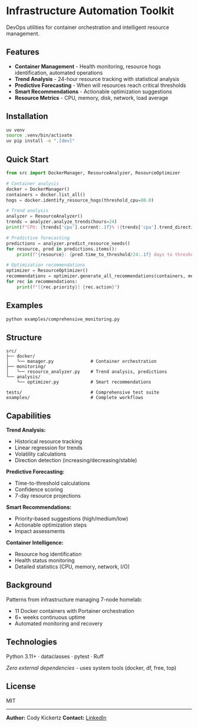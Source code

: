 # Infrastructure Automation Toolkit

DevOps utilities for container orchestration and intelligent resource management.

## Features

- **Container Management** - Health monitoring, resource hogs identification, automated operations
- **Trend Analysis** - 24-hour resource tracking with statistical analysis
- **Predictive Forecasting** - When will resources reach critical thresholds
- **Smart Recommendations** - Actionable optimization suggestions
- **Resource Metrics** - CPU, memory, disk, network, load average

## Installation

```bash
uv venv
source .venv/bin/activate
uv pip install -e ".[dev]"
```

## Quick Start

```python
from src import DockerManager, ResourceAnalyzer, ResourceOptimizer

# Container analysis
docker = DockerManager()
containers = docker.list_all()
hogs = docker.identify_resource_hogs(threshold_cpu=80.0)

# Trend analysis
analyzer = ResourceAnalyzer()
trends = analyzer.analyze_trends(hours=24)
print(f"CPU: {trends['cpu'].current:.1f}% ({trends['cpu'].trend_direction})")

# Predictive forecasting
predictions = analyzer.predict_resource_needs()
for resource, pred in predictions.items():
    print(f"{resource}: {pred.time_to_threshold/24:.1f} days to threshold")

# Optimization recommendations
optimizer = ResourceOptimizer()
recommendations = optimizer.generate_all_recommendations(containers, metrics)
for rec in recommendations:
    print(f"[{rec.priority}] {rec.action}")
```

## Examples

```bash
python examples/comprehensive_monitoring.py
```

## Structure

```
src/
├── docker/
│   └── manager.py              # Container orchestration
├── monitoring/
│   └── resource_analyzer.py    # Trend analysis, predictions
└── analysis/
    └── optimizer.py            # Smart recommendations

tests/                          # Comprehensive test suite
examples/                       # Complete workflows
```

## Capabilities

**Trend Analysis:**
- Historical resource tracking
- Linear regression for trends
- Volatility calculations
- Direction detection (increasing/decreasing/stable)

**Predictive Forecasting:**
- Time-to-threshold calculations
- Confidence scoring
- 7-day resource projections

**Smart Recommendations:**
- Priority-based suggestions (high/medium/low)
- Actionable optimization steps
- Impact assessments

**Container Intelligence:**
- Resource hog identification
- Health status monitoring
- Detailed statistics (CPU, memory, network, I/O)

## Background

Patterns from infrastructure managing 7-node homelab:
- 11 Docker containers with Portainer orchestration
- 6+ weeks continuous uptime
- Automated monitoring and recovery

## Technologies

Python 3.11+ · dataclasses · pytest · Ruff

*Zero external dependencies* - uses system tools (docker, df, free, top)

## License

MIT

---

**Author:** Cody Kickertz
**Contact:** [LinkedIn](https://linkedin.com/in/Cody-Kickertz/)
